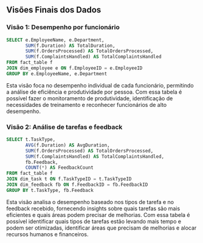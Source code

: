 ## Visões Finais dos Dados

### Visão 1: Desempenho por funcionário

```sql
SELECT e.EmployeeName, e.Department, 
       SUM(f.Duration) AS TotalDuration,
       SUM(f.OrdersProcessed) AS TotalOrdersProcessed, 
       SUM(f.ComplaintsHandled) AS TotalComplaintsHandled
FROM fact_table f
JOIN dim_employee e ON f.EmployeeID = e.EmployeeID
GROUP BY e.EmployeeName, e.Department
```

Esta visão foca no desempenho individual de cada funcionário, permitindo a análise de eficiência e produtividade por pessoa. Com essa tabela é possível fazer o monitoramento de produtividade, identificação de necessidades de treinamento e reconhecer funcionários de alto desempenho. 

### Visão 2: Análise de tarefas e feedback

```sql
SELECT t.TaskType, 
       AVG(f.Duration) AS AvgDuration, 
       SUM(f.OrdersProcessed) AS TotalOrdersProcessed, 
       SUM(f.ComplaintsHandled) AS TotalComplaintsHandled, 
       fb.Feedback, 
       COUNT(*) AS FeedbackCount
FROM fact_table f
JOIN dim_task t ON f.TaskTypeID = t.TaskTypeID
JOIN dim_feedback fb ON f.FeedbackID = fb.FeedbackID
GROUP BY t.TaskType, fb.Feedback
```

Esta visão analisa o desempenho baseado nos tipos de tarefa e no feedback recebido, fornecendo insights sobre quais tarefas são mais eficientes e quais áreas podem precisar de melhorias. Com essa tabela é possível identificar quais tipos de tarefas estão levando mais tempo e podem ser otimizadas, identificar áreas que precisam de melhorias e alocar recursos humanos e financeiros.
